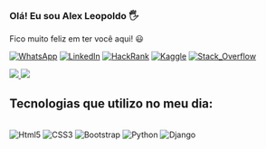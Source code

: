 ### Olá! Eu sou Alex Leopoldo 🖐️

Fico muito feliz em ter você aqui! 😃

[![WhatsApp](https://img.shields.io/badge/WhatsApp-25D366?style=for-the-badge&logo=whatsapp&logoColor=white)](https://wa.me/5521997172522)
[![LinkedIn](https://img.shields.io/badge/LinkedIn-0077B5?style=for-the-badge&logo=linkedin&logoColor=white)](https://www.linkedin.com/in/alexleop/)
[![HackRank](https://img.shields.io/badge/-Hackerrank-2EC866?style=for-the-badge&logo=HackerRank&logoColor=white)](https://www.hackerrank.com/lx_leopoldo?hr_r=1)
[![Kaggle](https://img.shields.io/badge/Kaggle-20BEFF?style=for-the-badge&logo=Kaggle&logoColor=white)](https://www.kaggle.com/Alexleop)
[![Stack_Overflow](https://img.shields.io/badge/Stack_Overflow-FE7A16?style=for-the-badge&logo=stack-overflow&logoColor=white)](https://www.overflow.com/Alexleop)

<div>
  <a href="htts://github.com/Alexleop" style="width:100%, inline:block">
    <img heigth="200em" src="https://github-readme-stats.vercel.app/api?username=Alexleop&show_icons=true&theme=onedark&locale=pt-br"/>
    <img heigth="200em" src="https://github-readme-stats.vercel.app/api/top-langs/?username=Alexleop&layout=compact&langs_count=16&theme=onedark&locale=pt-br"/>
  </a>
</div>
 
## Tecnologias que utilizo no meu dia:

<div style="display: inline-block"><br/>
  <img aling="center" alt="Html5" src="https://img.shields.io/badge/HTML5-E34F26?style=for-the-badge&logo=html5&logoColor=white"/>
  <img aling="center" alt="CSS3" src="https://img.shields.io/badge/CSS3-1572B6?style=for-the-badge&logo=css3&logoColor=white"/>
  <img aling="center" alt="Bootstrap" src="https://img.shields.io/badge/Bootstrap-563D7C?style=for-the-badge&logo=bootstrap&logoColor=white"/>
  <img aling="center" alt="Python" src="https://img.shields.io/badge/Python-3776AB?style=for-the-badge&logo=python&logoColor=white"/>
  <img aling="center" alt="Django" src="https://img.shields.io/badge/Django-092E20?style=for-the-badge&logo=django&logoColor=white"/>
</div>
